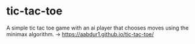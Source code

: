 # tic-tac-toe

A simple tic tac toe game with an ai player that chooses moves using the minimax algorithm.
->  https://aabdur1.github.io/tic-tac-toe/
